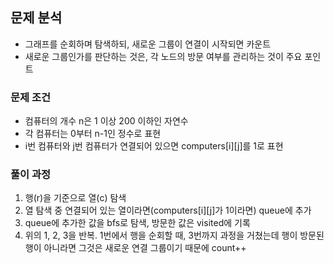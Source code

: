 ## 문제 분석
- 그래프를 순회하며 탐색하되, 새로운 그룹이 연결이 시작되면 카운트
- 새로운 그룹인가를 판단하는 것은, 각 노드의 방문 여부를 관리하는 것이 주요 포인트

### 문제 조건
- 컴퓨터의 개수 n은 1 이상 200 이하인 자연수
- 각 컴퓨터는 0부터 n-1인 정수로 표현
- i번 컴퓨터와 j번 컴퓨터가 연결되어 있으면 computers[i][j]를 1로 표현

### 풀이 과정
1. 행(r)을 기준으로 열(c) 탐색
2. 열 탐색 중 연결되어 있는 열이라면(computers[i][j]가 1이라면) queue에 추가
3. queue에 추가한 값을 bfs로 탐색, 방문한 값은 visited에 기록
4. 위의 1, 2, 3을 반복.
   1번에서 행을 순회할 때, 3번까지 과정을 거쳤는데 행이 방문된 행이 아니라면 그것은 새로운 연결 그룹이기 때문에 count++

